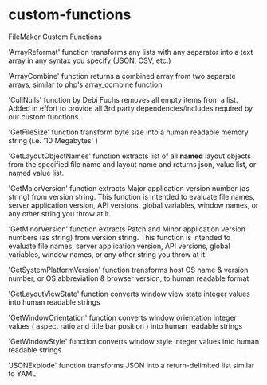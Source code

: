# custom-functions
FileMaker Custom Functions

'ArrayReformat' function transforms any lists with any separator into a text array in any syntax you specify (JSON, CSV, etc.)

'ArrayCombine' function returns a combined array from two separate arrays, similar to php's array_combine function

'CullNulls' function by Debi Fuchs removes all empty items from a list. Added in effort to provide all 3rd party dependencies/includes required by our custom functions.

'GetFileSize' function transform byte size into a human readable memory string (i.e. '10 Megabytes' )

'GetLayoutObjectNames' function extracts list of all **named** layout objects from the specified file name and layout name and returns json, value list, or named value list.

'GetMajorVersion' function extracts Major application version number (as string) from version string. This function is intended to evaluate file names, server application version,  API versions, global variables, window names, or any other string you throw at it.

'GetMinorVersion' function extracts Patch and Minor application version numbers (as string) from version string. This function is intended to evaluate file names, server application version,  API versions, global variables, window names, or any other string you throw at it.

'GetSystemPlatformVersion' function transforms host OS name & version number, or OS abbreviation & browser version, to human readable format

'GetLayoutViewState' function converts window view state integer values into human readable strings

'GetWindowOrientation' function converts window orientation integer values ( aspect ratio and title bar position ) into human readable strings

'GetWindowStyle' function converts window style integer values into human readable strings

'JSONExplode' function transforms JSON into a return-delimited list similar to YAML

